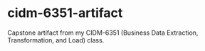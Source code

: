 # cidm-6351-artifact
Capstone artifact from my CIDM-6351 (Business Data Extraction, Transformation, and Load) class.
